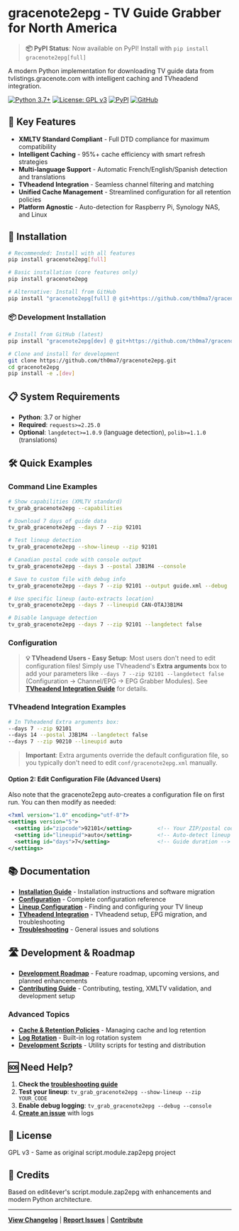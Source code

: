 # gracenote2epg - TV Guide Grabber for North America

> **📦 PyPI Status**: Now available on PyPI! Install with `pip install gracenote2epg[full]`

A modern Python implementation for downloading TV guide data from tvlistings.gracenote.com with intelligent caching and TVheadend integration.

[![Python 3.7+](https://img.shields.io/badge/python-3.7+-blue.svg)](https://www.python.org/downloads/)
[![License: GPL v3](https://img.shields.io/badge/License-GPLv3-blue.svg)](https://www.gnu.org/licenses/gpl-3.0)
[![PyPI](https://img.shields.io/badge/PyPI-Available-green.svg)](https://pypi.org/project/gracenote2epg/)
[![GitHub](https://img.shields.io/badge/GitHub-Available-green.svg)](https://github.com/th0ma7/gracenote2epg)

## 🌟 Key Features

- **XMLTV Standard Compliant** - Full DTD compliance for maximum compatibility
- **Intelligent Caching** - 95%+ cache efficiency with smart refresh strategies  
- **Multi-language Support** - Automatic French/English/Spanish detection and translations
- **TVheadend Integration** - Seamless channel filtering and matching
- **Unified Cache Management** - Streamlined configuration for all retention policies
- **Platform Agnostic** - Auto-detection for Raspberry Pi, Synology NAS, and Linux

## 🚀 Installation

```bash
# Recommended: Install with all features
pip install gracenote2epg[full]

# Basic installation (core features only)
pip install gracenote2epg

# Alternative: Install from GitHub
pip install "gracenote2epg[full] @ git+https://github.com/th0ma7/gracenote2epg.git@v1.5.4"
```

### 📦 Development Installation

```bash
# Install from GitHub (latest)
pip install "gracenote2epg[dev] @ git+https://github.com/th0ma7/gracenote2epg.git"

# Clone and install for development
git clone https://github.com/th0ma7/gracenote2epg.git
cd gracenote2epg
pip install -e .[dev]
```

## 📋 System Requirements

- **Python**: 3.7 or higher
- **Required**: `requests>=2.25.0`
- **Optional**: `langdetect>=1.0.9` (language detection), `polib>=1.1.0` (translations)

## 🛠️ Quick Examples

### Command Line Examples
```bash
# Show capabilities (XMLTV standard)
tv_grab_gracenote2epg --capabilities

# Download 7 days of guide data
tv_grab_gracenote2epg --days 7 --zip 92101

# Test lineup detection
tv_grab_gracenote2epg --show-lineup --zip 92101

# Canadian postal code with console output
tv_grab_gracenote2epg --days 3 --postal J3B1M4 --console

# Save to custom file with debug info
tv_grab_gracenote2epg --days 7 --zip 92101 --output guide.xml --debug

# Use specific lineup (auto-extracts location)
tv_grab_gracenote2epg --days 7 --lineupid CAN-OTAJ3B1M4

# Disable language detection
tv_grab_gracenote2epg --days 7 --zip 92101 --langdetect false
```

### Configuration

> **💡 TVheadend Users - Easy Setup**: Most users don't need to edit configuration files! Simply use TVheadend's **Extra arguments** box to add your parameters like `--days 7 --zip 92101 --langdetect false` (Configuration → Channel/EPG → EPG Grabber Modules). See **[TVheadend Integration Guide](https://github.com/th0ma7/gracenote2epg/blob/main/docs/tvheadend.md)** for details.

### TVheadend Integration Examples

```bash
# In TVheadend Extra arguments box:
--days 7 --zip 92101
--days 14 --postal J3B1M4 --langdetect false  
--days 7 --zip 90210 --lineupid auto
```

> **Important**: Extra arguments override the default configuration file, so you typically don't need to edit `conf/gracenote2epg.xml` manually.

#### Option 2: Edit Configuration File (Advanced Users)

Also note that the gracenote2epg auto-creates a configuration file on first run. You can then modify as needed:
```xml
<?xml version="1.0" encoding="utf-8"?>
<settings version="5">
  <setting id="zipcode">92101</setting>        <!-- Your ZIP/postal code -->
  <setting id="lineupid">auto</setting>        <!-- Auto-detect lineup -->
  <setting id="days">7</setting>               <!-- Guide duration -->
</settings>
```

## 📚 Documentation

- **[Installation Guide](https://github.com/th0ma7/gracenote2epg/blob/main/docs/installation.md)** - Installation instructions and software migration
- **[Configuration](https://github.com/th0ma7/gracenote2epg/blob/main/docs/configuration.md)** - Complete configuration reference
- **[Lineup Configuration](https://github.com/th0ma7/gracenote2epg/blob/main/docs/lineup-configuration.md)** - Finding and configuring your TV lineup
- **[TVheadend Integration](https://github.com/th0ma7/gracenote2epg/blob/main/docs/tvheadend.md)** - TVheadend setup, EPG migration, and troubleshooting
- **[Troubleshooting](https://github.com/th0ma7/gracenote2epg/blob/main/docs/troubleshooting.md)** - General issues and solutions

## 🛣️ Development & Roadmap

- **[Development Roadmap](https://github.com/th0ma7/gracenote2epg/blob/main/docs/roadmap.md)** - Feature roadmap, upcoming versions, and planned enhancements
- **[Contributing Guide](https://github.com/th0ma7/gracenote2epg/blob/main/docs/development.md)** - Contributing, testing, XMLTV validation, and development setup

### Advanced Topics

- **[Cache & Retention Policies](https://github.com/th0ma7/gracenote2epg/blob/main/docs/cache-retention.md)** - Managing cache and log retention
- **[Log Rotation](https://github.com/th0ma7/gracenote2epg/blob/main/docs/log-rotation.md)** - Built-in log rotation system
- **[Development Scripts](https://github.com/th0ma7/gracenote2epg/blob/main/scripts/README.md)** - Utility scripts for testing and distribution

## 🆘 Need Help?

1. **Check the [troubleshooting guide](https://github.com/th0ma7/gracenote2epg/blob/main/docs/troubleshooting.md)**
2. **Test your lineup**: `tv_grab_gracenote2epg --show-lineup --zip YOUR_CODE`
3. **Enable debug logging**: `tv_grab_gracenote2epg --debug --console`
4. **[Create an issue](https://github.com/th0ma7/gracenote2epg/issues)** with logs

## 📄 License

GPL v3 - Same as original script.module.zap2epg project

## 🙏 Credits

Based on edit4ever's script.module.zap2epg with enhancements and modern Python architecture.

---

**[View Changelog](https://github.com/th0ma7/gracenote2epg/blob/main/docs/changelog.md)** | **[Report Issues](https://github.com/th0ma7/gracenote2epg/issues)** | **[Contribute](https://github.com/th0ma7/gracenote2epg/blob/main/docs/development.md)**
